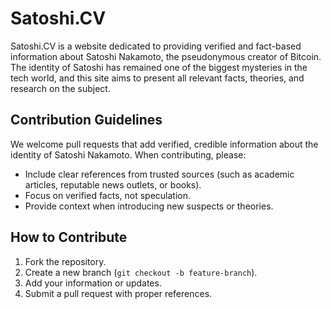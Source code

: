 # Satoshi.CV

Satoshi.CV is a website dedicated to providing verified and fact-based information about Satoshi Nakamoto, the pseudonymous creator of Bitcoin. 
The identity of Satoshi has remained one of the biggest mysteries in the tech world, and this site aims to present all relevant facts, theories, and research on the subject.

## Contribution Guidelines

We welcome pull requests that add verified, credible information about the identity of Satoshi Nakamoto. When contributing, please:
- Include clear references from trusted sources (such as academic articles, reputable news outlets, or books).
- Focus on verified facts, not speculation.
- Provide context when introducing new suspects or theories.

## How to Contribute

1. Fork the repository.
2. Create a new branch (`git checkout -b feature-branch`).
3. Add your information or updates.
4. Submit a pull request with proper references.
